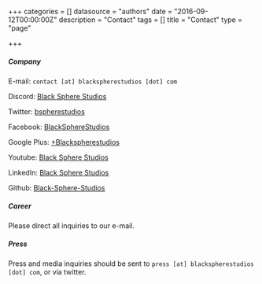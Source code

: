 +++
categories = []
datasource = "authors"
date = "2016-09-12T00:00:00Z"
description = "Contact"
tags = []
title = "Contact"
type = "page"

+++
##### Company

E-mail: `contact [at] blackspherestudios [dot] com`

Discord: [Black Sphere Studios](https://discord.gg/nFczp8J)

Twitter: [bspherestudios](https://twitter.com/bspherestudios)

Facebook: [BlackSphereStudios](https://www.facebook.com/BlackSphereStudios/)

Google Plus: [+Blackspherestudios](https://plus.google.com/b/105195804750291237123/+Blackspherestudios)

Youtube: [Black Sphere Studios](https://www.youtube.com/channel/UCxpXJr6GZFghCSN-AVon3bw)

LinkedIn: [Black Sphere Studios](https://www.linkedin.com/company-beta/2421082/)

Github: [Black-Sphere-Studios](https://github.com/Black-Sphere-Studios)

##### Career

Please direct all inquiries to our e-mail.

##### Press

Press and media inquiries should be sent to `press [at] blackspherestudios [dot] com`, or via twitter.